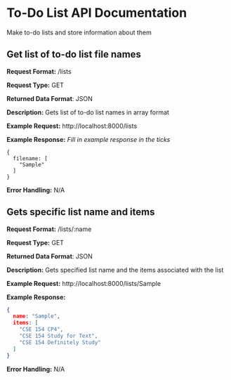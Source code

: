 # To-Do List API Documentation
Make to-do lists and store information about them

## Get list of to-do list file names
**Request Format:** /lists

**Request Type:** GET

**Returned Data Format**: JSON

**Description:** Gets list of to-do list names in array format

**Example Request:** http://localhost:8000/lists

**Example Response:**
*Fill in example response in the ticks*

```
{
  filename: [
    "Sample"
  ]
}

```

**Error Handling:**
N/A

## Gets specific list name and items
**Request Format:** /lists/:name

**Request Type:** GET

**Returned Data Format**: JSON

**Description:** Gets specified list name and the items associated with the list

**Example Request:** http://localhost:8000/lists/Sample

**Example Response:**

```json
{
  name: "Sample",
  items: [
    "CSE 154 CP4",
    "CSE 154 Study for Text",
    "CSE 154 Definitely Study"
  ]
}
```

**Error Handling:**
N/A
